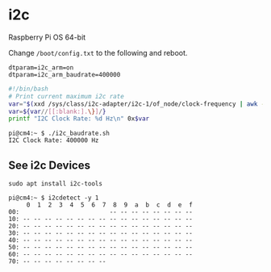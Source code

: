 # i2c

Raspberry Pi OS 64-bit

Change `/boot/config.txt` to the following and reboot.

```
dtparam=i2c_arm=on
dtparam=i2c_arm_baudrate=400000
```

```bash
#!/bin/bash
# Print current maximum i2c rate
var="$(xxd /sys/class/i2c-adapter/i2c-1/of_node/clock-frequency | awk -F': ' '{print $2}')"
var=${var//[[:blank:].\}]/}
printf "I2C Clock Rate: %d Hz\n" 0x$var
```

```
pi@cm4:~ $ ./i2c_baudrate.sh
I2C Clock Rate: 400000 Hz
```

## See i2c Devices

```
sudo apt install i2c-tools
```

```
pi@cm4:~ $ i2cdetect -y 1
     0  1  2  3  4  5  6  7  8  9  a  b  c  d  e  f
00:                         -- -- -- -- -- -- -- --
10: -- -- -- -- -- -- -- -- -- -- -- -- -- -- -- --
20: -- -- -- -- -- -- -- -- -- -- -- -- -- -- -- --
30: -- -- -- -- -- -- -- -- -- -- -- -- -- -- -- --
40: -- -- -- -- -- -- -- -- -- -- -- -- -- -- -- --
50: -- -- -- -- -- -- -- -- -- -- -- -- -- -- -- --
60: -- -- -- -- -- -- -- -- -- -- -- -- -- -- -- --
70: -- -- -- -- -- -- -- --
```